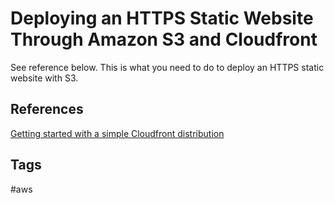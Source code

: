 # Deploying an HTTPS Static Website Through Amazon S3 and Cloudfront

See reference below. This is what you need to do to deploy an HTTPS static website with S3.  

## References
[Getting started with a simple Cloudfront distribution](https://docs.aws.amazon.com/AmazonCloudFront/latest/DeveloperGuide/GettingStarted.SimpleDistribution.html)

## Tags
#aws

